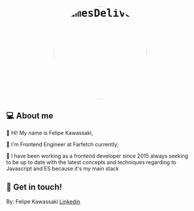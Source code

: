 
<h1 align="center">
  <kbd>
    <img alt="JamesDelivery" title="#JamesDelivery" src="https://avatars.githubusercontent.com/u/19914462?v=4" width="250px" style="border-radius:50%" class="photos" />
  </kbd>
</h1>

## 💻 About me

👋 Hi! My name is Felipe Kawassaki,

🏢 I'm Frontend Engineer at Farfetch currently;

💼 I have been working as a frontend developer since 2015 always seeking to be up to date with the latest concepts and techniques regarding to Javascript and ES because it's my main stack


## :wave: Get in touch!
By: Felipe Kawassaki [Linkedin](https://www.linkedin.com/in/felipe-kawassaki-335697118/)

<!---
## :rocket:

## 🔖

## 🔧 
 
Kawassaki/Kawassaki is a ✨ special ✨ repository because its `README.md` (this file) appears on your GitHub profile.
You can click the Preview link to take a look at your changes.
- 👋 Hi, I’m Felipe Kawassaki
- 👀 I’m interested in ...
- 🌱 I’m currently learning new features in React 
- 💞️ I’m looking to collaborate on ...
- 📫 How to reach me ...
--->
